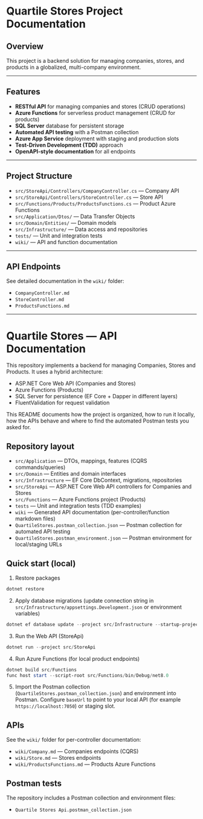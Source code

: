 # Quartile Stores Project Documentation

## Overview
This project is a backend solution for managing companies, stores, and products in a globalized, multi-company environment. 

---

## Features
- **RESTful API** for managing companies and stores (CRUD operations)
- **Azure Functions** for serverless product management (CRUD for products)
- **SQL Server** database for persistent storage
- **Automated API testing** with a Postman collection
- **Azure App Service** deployment with staging and production slots
- **Test-Driven Development (TDD)** approach
- **OpenAPI-style documentation** for all endpoints

---

## Project Structure
- `src/StoreApi/Controllers/CompanyController.cs` — Company API
- `src/StoreApi/Controllers/StoreController.cs` — Store API
- `src/Functions/Products/ProductsFunctions.cs` — Product Azure Functions
- `src/Application/Dtos/` — Data Transfer Objects
- `src/Domain/Entities/` — Domain models
- `src/Infrastructure/` — Data access and repositories
- `tests/` — Unit and integration tests
- `wiki/` — API and function documentation

---

## API Endpoints
See detailed documentation in the `wiki/` folder:
- `CompanyController.md`
- `StoreController.md`
- `ProductsFunctions.md`

---

# Quartile Stores — API Documentation

This repository implements a backend for managing Companies, Stores and Products. It uses a hybrid architecture:

- ASP.NET Core Web API (Companies and Stores)
- Azure Functions (Products)
- SQL Server for persistence (EF Core + Dapper in different layers)
- FluentValidation for request validation

This README documents how the project is organized, how to run it locally, how the APIs behave and where to find the automated Postman tests you asked for.

## Repository layout

- `src/Application` — DTOs, mappings, features (CQRS commands/queries)
- `src/Domain` — Entities and domain interfaces
- `src/Infrastructure` — EF Core DbContext, migrations, repositories
- `src/StoreApi` — ASP.NET Core Web API controllers for Companies and Stores
- `src/Functions` — Azure Functions project (Products)
- `tests` — Unit and integration tests (TDD examples)
- `wiki` — Generated API documentation (per-controller/function markdown files)
- `QuartileStores.postman_collection.json` — Postman collection for automated API testing
- `QuartileStores.postman_environment.json` — Postman environment for local/staging URLs

## Quick start (local)

1. Restore packages

```powershell
dotnet restore
```

2. Apply database migrations (update connection string in `src/Infrastructure/appsettings.Development.json` or environment variables)

```powershell
dotnet ef database update --project src/Infrastructure --startup-project src/StoreApi
```

3. Run the Web API (StoreApi)

```powershell
dotnet run --project src/StoreApi
```

4. Run Azure Functions (for local product endpoints)

```powershell
dotnet build src/Functions
func host start --script-root src/Functions/bin/Debug/net8.0
```

5. Import the Postman collection (`QuartileStores.postman_collection.json`) and environment into Postman. Configure `baseUrl` to point to your local API (for example `https://localhost:7050`) or staging slot.

## APIs

See the `wiki/` folder for per-controller documentation:

- `wiki/Company.md` — Companies endpoints (CQRS)
- `wiki/Store.md` — Stores endpoints
- `wiki/ProductsFunctions.md` — Products Azure Functions

## Postman tests

The repository includes a Postman collection and environment files:

- `Quartile Stores Api.postman_collection.json`

